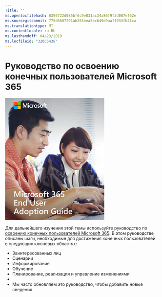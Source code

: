 ```yaml
---
Title: ''
ms.openlocfilehash: 6396722d085bf6c9e831ac34a86f9f3d087ef62e
ms.sourcegitcommit: 775d6807291ab263eea5ec649d9aaf1933fb41ca
ms.translationtype: MT
ms.contentlocale: ru-RU
ms.lasthandoff: 04/23/2019
ms.locfileid: "32055438"
---
```

# <a name="microsoft-365-end-user-adoption-guide"></a>Руководство по освоению конечных пользователей Microsoft 365

![Руководство по внедрению Microsoft 365](media/m365euguide.png)

Для дальнейшего изучения этой темы используйте руководство по [освоению конечных пользователей Microsoft 365](https://aka.ms/adoptionguide). В этом руководстве описаны шаги, необходимые для достижения конечных пользователей в следующих ключевых областях:

- Заинтересованных лиц
- Сценарии
- Информирование
- Обучение 
- Планирование, реализация и управление изменениями
- 
- Мы часто обновляем это руководство, чтобы добавить новые сведения.